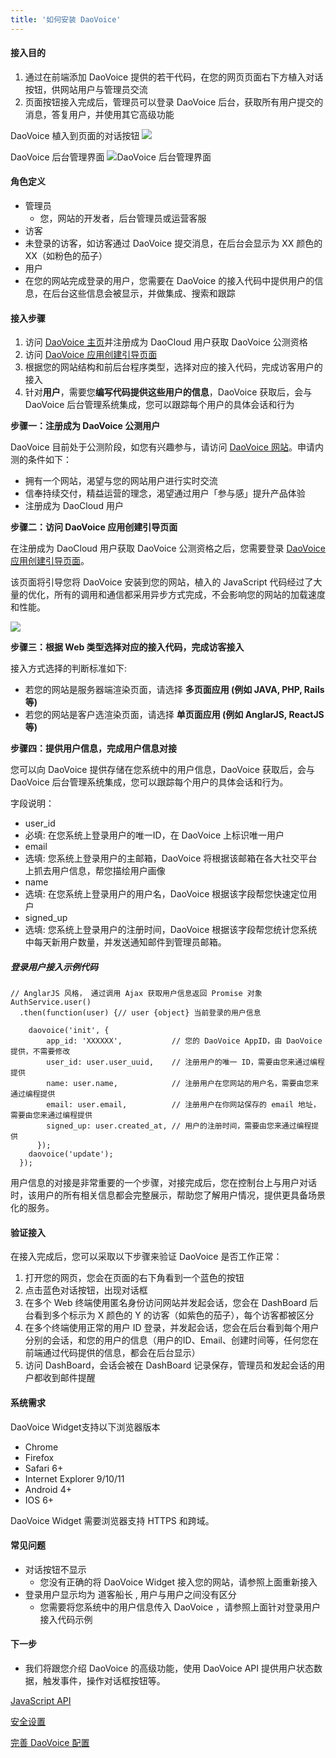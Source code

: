 ```yaml
---
title: '如何安装 DaoVoice'
---
```


#### 接入目的

1. 通过在前端添加 DaoVoice 提供的若干代码，在您的网页页面右下方植入对话按钮，供网站用户与管理员交流
2. 页面按钮接入完成后，管理员可以登录 DaoVoice 后台，获取所有用户提交的消息，答复用户，并使用其它高级功能

DaoVoice 植入到页面的对话按钮
![](000.png?resize=800)

DaoVoice 后台管理界面
![DaoVoice 后台管理界面](1.png?resize=800)

#### 角色定义

* 管理员
	* 您，网站的开发者，后台管理员或运营客服
* 访客
 * 未登录的访客，如访客通过 DaoVoice 提交消息，在后台会显示为 XX 颜色的 XX（如粉色的茄子）
* 用户
 * 在您的网站完成登录的用户，您需要在 DaoVoice 的接入代码中提供用户的信息，在后台这些信息会被显示，并做集成、搜索和跟踪

#### 接入步骤

1. 访问 [DaoVoice 主页](http://www.daovoice.io)并注册成为 DaoCloud 用户获取 DaoVoice 公测资格
2. 访问 [DaoVoice 应用创建引导页面](http://dashboard.daovoice.io/#/get-started)
3. 根据您的网站结构和前后台程序类型，选择对应的接入代码，完成访客用户的接入
4. 针对**用户**，需要您**编写代码提供这些用户的信息**，DaoVoice 获取后，会与 DaoVoice 后台管理系统集成，您可以跟踪每个用户的具体会话和行为

**步骤一：注册成为 DaoVoice 公测用户** 

DaoVoice 目前处于公测阶段，如您有兴趣参与，请访问 [DaoVoice 网站](http://www.daovoice.io)。申请内测的条件如下：

* 拥有一个网站，渴望与您的网站用户进行实时交流
* 信奉持续交付，精益运营的理念，渴望通过用户「参与感」提升产品体验
* 注册成为 DaoCloud 用户

**步骤二：访问 DaoVoice 应用创建引导页面**

在注册成为 DaoCloud 用户获取 DaoVoice 公测资格之后，您需要登录 [DaoVoice 应用创建引导页面](http://dashboard.daovoice.io/#/get-started)。

该页面将引导您将 DaoVoice 安装到您的网站，植入的 JavaScript 代码经过了大量的优化，所有的调用和通信都采用异步方式完成，不会影响您的网站的加载速度和性能。

![](help-start-01.png)

**步骤三：根据 Web 类型选择对应的接入代码，完成访客接入**

接入方式选择的判断标准如下:

* 若您的网站是服务器端渲染页面，请选择 **多页面应用 (例如 JAVA, PHP, Rails 等)**
* 若您的网站是客户选渲染页面，请选择 **单页面应用 (例如 AnglarJS, ReactJS 等)**

**步骤四：提供用户信息，完成用户信息对接**

您可以向 DaoVoice 提供存储在您系统中的用户信息，DaoVoice 获取后，会与 DaoVoice 后台管理系统集成，您可以跟踪每个用户的具体会话和行为。

字段说明：

* user_id
 * 必填: 在您系统上登录用户的唯一ID，在 DaoVoice 上标识唯一用户
* email
 * 选填: 您系统上登录用户的主邮箱，DaoVoice 将根据该邮箱在各大社交平台上抓去用户信息，帮您描绘用户画像
* name
 * 选填: 在您系统上登录用户的用户名，DaoVoice 根据该字段帮您快速定位用户
* signed_up
 * 选填: 您系统上登录用户的注册时间，DaoVoice 根据该字段帮您统计您系统中每天新用户数量，并发送通知邮件到管理员邮箱。

##### **登录用户**接入示例代码

```
// AnglarJS 风格， 通过调用 Ajax 获取用户信息返回 Promise 对象
AuthService.user()
  .then(function(user) {// user {object} 当前登录的用户信息

    daovoice('init', {
        app_id: 'XXXXXX', 			// 您的 DaoVoice AppID，由 DaoVoice 提供，不需要修改
        user_id: user.user_uuid,	// 注册用户的唯一 ID，需要由您来通过编程提供
        name: user.name,			// 注册用户在您网站的用户名，需要由您来通过编程提供
        email: user.email,			// 注册用户在你网站保存的 email 地址，需要由您来通过编程提供
        signed_up: user.created_at,	// 用户的注册时间，需要由您来通过编程提供
      });
    daovoice('update');
  });

```

用户信息的对接是非常重要的一个步骤，对接完成后，您在控制台上与用户对话时，该用户的所有相关信息都会完整展示，帮助您了解用户情况，提供更具备场景化的服务。

#### 验证接入

在接入完成后，您可以采取以下步骤来验证 DaoVoice 是否工作正常：

1. 打开您的网页，您会在页面的右下角看到一个蓝色的按钮
2. 点击蓝色对话按钮，出现对话框
3. 在多个 Web 终端使用匿名身份访问网站并发起会话，您会在 DashBoard 后台看到多个标示为 X 颜色的 Y 的访客（如紫色的茄子），每个访客都被区分
4. 在多个终端使用正常的用户 ID 登录，并发起会话，您会在后台看到每个用户分别的会话，和您的用户的信息（用户的ID、Email、创建时间等，任何您在前端通过代码提供的信息，都会在后台显示）
5. 访问 DashBoard，会话会被在 DashBoard 记录保存，管理员和发起会话的用户都收到邮件提醒

#### 系统需求

DaoVoice Widget支持以下浏览器版本

* Chrome 
* Firefox
* Safari 6+
* Internet Explorer 9/10/11
* Android 4+
* IOS 6+

DaoVoice Widget 需要浏览器支持 HTTPS 和跨域。

#### 常见问题

* 对话按钮不显示
	* 您没有正确的将 DaoVoice Widget 接入您的网站，请参照上面重新接入
* 登录用户显示均为 道客船长 , 用户与用户之间没有区分
	* 您需要将您系统中的用户信息传入 DaoVoice ，请参照上面针对登录用户接入代码示例

#### 下一步

* 我们将跟您介绍 DaoVoice 的高级功能，使用 DaoVoice API 提供用户状态数据，触发事件，操作对话框按钮等。

[JavaScript API](/daovoice-configuring/javascript-api)

[安全设置](/daovoice-configuring/secure-mode)

[完善 DaoVoice 配置](/daovoice-configuring/do-more-in-daovoice)
